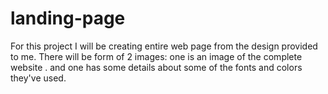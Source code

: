 # landing-page

For this project I will be creating entire web page from the design provided to me. There will be form of 2 images: one is an image of the complete website . and one has some details about some of the fonts and colors they've used.

